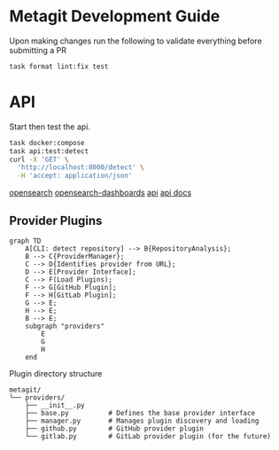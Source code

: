 # Metagit Development Guide

Upon making changes run the following to validate everything before submitting a PR

```bash
task format lint:fix test
```

# API

Start then test the api.

```bash
task docker:compose
task api:test:detect
curl -X 'GET' \
  'http://localhost:8000/detect' \
  -H 'accept: application/json'
```

[opensearch](http://localhost:9200)
[opensearch-dashboards](http://localhost:5601)
[api](http://localhost:8000)
[api docs](http://localhost:8000/docs)

## Provider Plugins
```mermaid
graph TD
    A[CLI: detect repository] --> B{RepositoryAnalysis};
    B --> C{ProviderManager};
    C --> D{Identifies provider from URL};
    D --> E[Provider Interface];
    C --> F(Load Plugins);
    F --> G[GitHub Plugin];
    F --> H[GitLab Plugin];
    G --> E;
    H --> E;
    B --> E;
    subgraph "providers"
        E
        G
        H
    end
```

Plugin directory structure
```
metagit/
└── providers/
    ├── __init__.py
    ├── base.py          # Defines the base provider interface
    ├── manager.py       # Manages plugin discovery and loading
    ├── github.py        # GitHub provider plugin
    └── gitlab.py        # GitLab provider plugin (for the future)
```
